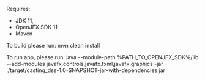 Requires:
 - JDK 11,
 - OpenJFX SDK 11
 - Maven
 
To build please run:
 mvn clean install
 
To run app, please run:
java --module-path %PATH_TO_OPENJFX_SDK%/lib --add-modules javafx.controls,javafx.fxml,javafx.graphics -jar ./target/casting_dss-1.0-SNAPSHOT-jar-with-dependencies.jar
